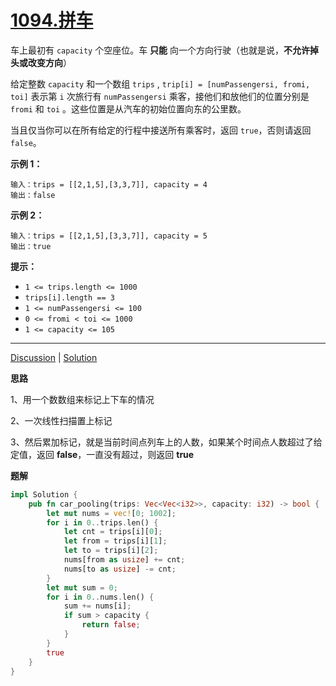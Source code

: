 # [1094.拼车](https://leetcode-cn.com/problems/car-pooling/description/)

车上最初有 `capacity` 个空座位。车 **只能** 向一个方向行驶（也就是说，**不允许掉头或改变方向**）

给定整数 `capacity` 和一个数组 `trips` ,  `trip[i] = [numPassengersi, fromi, toi]` 表示第 `i` 次旅行有 `numPassengersi` 乘客，接他们和放他们的位置分别是 `fromi` 和 `toi` 。这些位置是从汽车的初始位置向东的公里数。

当且仅当你可以在所有给定的行程中接送所有乘客时，返回 `true`，否则请返回 `false`。

 

**示例 1：**

```
输入：trips = [[2,1,5],[3,3,7]], capacity = 4
输出：false
```

**示例 2：**

```
输入：trips = [[2,1,5],[3,3,7]], capacity = 5
输出：true
```

 

**提示：**

- `1 <= trips.length <= 1000`
- `trips[i].length == 3`
- `1 <= numPassengersi <= 100`
- `0 <= fromi < toi <= 1000`
- `1 <= capacity <= 105`

------

[Discussion](https://leetcode-cn.com/problems/car-pooling/comments/) | [Solution](https://leetcode-cn.com/problems/car-pooling/solution/)

**思路**

1、用一个数数组来标记上下车的情况

2、一次线性扫描置上标记

3、然后累加标记，就是当前时间点列车上的人数，如果某个时间点人数超过了给定值，返回 **false**，一直没有超过，则返回 **true**

**题解**

```rust
impl Solution {
    pub fn car_pooling(trips: Vec<Vec<i32>>, capacity: i32) -> bool {
        let mut nums = vec![0; 1002];
        for i in 0..trips.len() {
            let cnt = trips[i][0];
            let from = trips[i][1];
            let to = trips[i][2];
            nums[from as usize] += cnt;
            nums[to as usize] -= cnt;
        }
        let mut sum = 0;
        for i in 0..nums.len() {
            sum += nums[i];
            if sum > capacity {
                return false;
            }
        }
        true
    }
}
```

